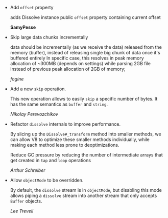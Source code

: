 *   Add `offset` property

    adds Dissolve instance public `offset` property containing current offset

    **SamyPesse**

*   Skip large data chunks incrementally

    data should be incrementally (as we receive the data) released from the memory (buffer),
    instead of releasing single big chunk of data once it's buffered entirely
    In specific case, this resolves in peak memory allocation of ~300MB (depends on settings)
    while parsing 2GB file instead of previous peak allocation of 2GB of memory;

    *fogine*

*   Add a new `skip` operation.

    This new operation allows to easily `skip` a specific number of bytes. It
    has the same semantics as `buffer` and `string`.

    *Nikolay Perevozchikov*

*   Refactor `dissolve` internals to improve performance.

    By slicing up the `Dissolve#_transform` method into smaller methods,
    we can allow V8 to optimize these smaller methods individually, while
    making each method less prone to deoptimizations.

    Reduce GC pressure by reducing the number of intermediate arrays that get
    created in `tap` and `loop` operations

    *Arthur Schreiber*

*   Allow `objectMode` to be overridden.

    By default, the `dissolve` stream is in `objectMode`, but disabling this
    mode allows piping a `dissolve` stream into another stream that only
    accepts `Buffer` objects.

    *Lee Treveil*

